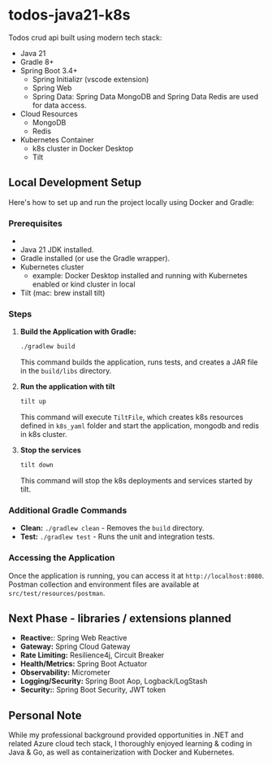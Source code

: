 # todos-java21-k8s

Todos crud api built using modern tech stack: 

* Java 21
* Gradle 8+
* Spring Boot 3.4+
    * Spring Initializr (vscode extension)
    * Spring Web   
    * Spring Data: Spring Data MongoDB and Spring Data Redis are used for data access.
* Cloud Resources
    * MongoDB
    * Redis
* Kubernetes Container
    * k8s cluster in Docker Desktop
    * Tilt

## Local Development Setup

Here's how to set up and run the project locally using Docker and Gradle:

### Prerequisites

*   
*   Java 21 JDK installed.
*   Gradle installed (or use the Gradle wrapper).
*   Kubernetes cluster 
    * example: Docker Desktop installed and running with Kubernetes enabled or kind cluster in local
*   Tilt (mac: brew install tilt)

### Steps

1.  **Build the Application with Gradle:**

    ```bash
    ./gradlew build
    ```

    This command builds the application, runs tests, and creates a JAR file in the `build/libs` directory.

3. **Run the application with tilt**
    
    ```bash
    tilt up 
    ```

    This command will execute `TiltFile`, which creates k8s resources defined in `k8s_yaml` folder and start the application, mongodb and redis in k8s cluster.

3. **Stop the services**
    
    ```bash
    tilt down
    ```
    This command will stop the k8s deployments and services started by tilt.

### Additional Gradle Commands

*   **Clean:** `./gradlew clean` - Removes the `build` directory.
*   **Test:** `./gradlew test` - Runs the unit and integration tests.

### Accessing the Application

Once the application is running, you can access it at `http://localhost:8080`.
Postman collection and environment files are available at `src/test/resources/postman`.

## Next Phase - libraries / extensions planned

*   **Reactive:**: Spring Web Reactive
*   **Gateway:** Spring Cloud Gateway
*   **Rate Limiting:** Resilience4j, Circuit Breaker
*   **Health/Metrics:** Spring Boot Actuator
*   **Observability:** Micrometer
*   **Logging/Security:** Spring Boot Aop, Logback/LogStash
*   **Security:**: Spring Boot Security, JWT token

## Personal Note

While my professional background provided opportunities in .NET and related Azure cloud tech stack, I thoroughly enjoyed learning & coding in Java & Go, as well as containerization with Docker and Kubernetes.
